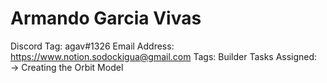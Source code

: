 # Armando Garcia Vivas

Discord Tag: agav#1326
Email Address: https://www.notion.sodockigua@gmail.com
Tags: Builder
Tasks Assigned: → Creating the Orbit Model